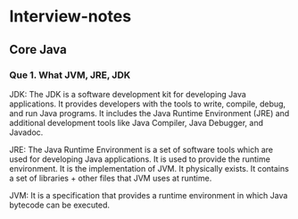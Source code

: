 # Interview-notes

## Core Java 

### Que 1. What JVM, JRE, JDK

JDK: The JDK is a software development kit for developing Java applications. It provides developers with the tools to write, compile, debug, and run Java programs. It includes the Java Runtime Environment (JRE) and additional development tools like Java Compiler, Java Debugger, and Javadoc.

JRE: The Java Runtime Environment is a set of software tools which are used for developing Java applications. It is used to provide the runtime environment. It is the implementation of JVM. It physically exists. It contains a set of libraries + other files that JVM uses at runtime.

JVM:
It is a specification that provides a runtime environment in which Java bytecode can be executed.

